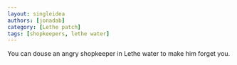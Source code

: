 ```yaml
---
layout: singleidea
authors: [jonadab]
category: [Lethe patch]
tags: [shopkeepers, lethe water]
---
```

You can douse an angry shopkeeper in Lethe water to make him forget you.
